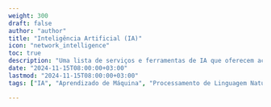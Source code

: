 ```yaml
---
weight: 300
draft: false
author: "author"
title: "Inteligência Artificial (IA)"
icon: "network_intelligence"
toc: true
description: "Uma lista de serviços e ferramentas de IA que oferecem acesso gratuito ou períodos de teste, permitindo que desenvolvedores e inovadores integrem aprendizado de máquina, processamento de linguagem natural, visão computacional e muito mais. Explore opções em várias categorias de IA, projetadas para acelerar seus projetos com baixo custo."
date: "2024-11-15T08:00:00+03:00"
lastmod: "2024-11-15T08:00:00+03:00"
tags: ["IA", "Aprendizado de Máquina", "Processamento de Linguagem Natural", "Visão Computacional", "Desenvolvedores"]

---
```

